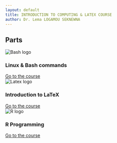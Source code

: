 ```yaml
---
layout: default
title: INTRODUCTION TO COMPUTING & LATEX COURSE
author: Dr. Lema LOGAMOU SEKNEWNA
---
```


## Parts

<div class="cards">
<div class="card">
  <img src="{{ '/images/part1.png' }}" alt="Bash logo">
  <div class="card-body">
    <h3>Linux & Bash commands</h3>
    <a href="{{ '/Bash/' | relative_url }}">Go to the course</a>
  </div>
</div>

<div class="card">
  <img src="{{ '/images/latex_logo.png' }}" alt="Latex logo">
  <div class="card-body">
    <h3>Introduction to LaTeX</h3>
    <a href="{{ '/LaTeX/' | relative_url }} ">Go to the course</a>
  </div>
</div>


<div class="card">
  <img src="{{ '/images/R_logo.png'}}" alt="R logo">
  <div class="card-body">
    <h3>R Programming</h3>
    <a href="{{ '/R/' | relative_url }}">Go to the course</a>
  </div>
</div>
</div>